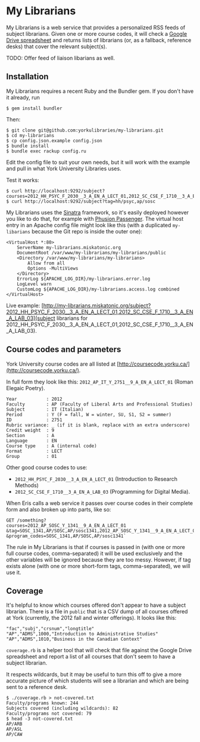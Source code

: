 # My Librarians

My Librarians is a web service that provides a personalized RSS feeds of subject librarians.  Given one or more course codes, it will check a [Google Drive spreadsheet](https://docs.google.com/spreadsheet/ccc?key=0Ao-FPaoAEqtUdDduMXBVWjRDN3lvZlRhRVpHTEczcVE#gid=0) and returns lists of librarians (or, as a fallback, reference desks) that cover the relevant subject(s).

TODO: Offer feed of liaison libarians as well.

## Installation

My Librarians requires a recent Ruby and the Bundler gem.  If you don't have it already, run

    $ gem install bundler

Then:

    $ git clone git@github.com:yorkulibraries/my-librarians.git
    $ cd my-librarians
	$ cp config.json.example config.json
    $ bundle install
	$ bundle exec rackup config.ru

Edit the config file to suit your own needs, but it will work with the example and pull in what York University Libraries uses.

Test it works:

    $ curl http://localhost:9292/subject?courses=2012_HH_PSYC_F_2030__3_A_EN_A_LECT_01,2012_SC_CSE_F_1710__3_A_EN_A_LAB_03
    $ curl http://localhost:9292/subject?tag=hh/psyc,ap/sosc

My Librarians uses the [Sinatra](http://www.sinatrarb.com/) framework, so it's easily deployed however you like to do that, for example with [Phusion Passenger](https://www.phusionpassenger.com/).  The virtual host entry in an Apache config file might look like this (with a duplicated `my-libarians` because the Git repo is inside the outer one):

    <VirtualHost *:80>
        ServerName my-librarians.miskatonic.org
        DocumentRoot /var/www/my-librarians/my-librarians/public
        <Directory /var/www/my-librarians/my-librarians>
            Allow from all
            Options -MultiViews
        </Directory>
        ErrorLog ${APACHE_LOG_DIR}/my-librarians.error.log
        LogLevel warn
        CustomLog ${APACHE_LOG_DIR}/my-librarians.access.log combined
    </VirtualHost>

Live example: [http://my-librarians.miskatonic.org/subject?2012_HH_PSYC_F_2030__3_A_EN_A_LECT_01,2012_SC_CSE_F_1710__3_A_EN_A_LAB_03](subject librarians for 2012_HH_PSYC_F_2030__3_A_EN_A_LECT_01,2012_SC_CSE_F_1710__3_A_EN_A_LAB_03).

## Course codes and parameters

York University course codes are all listed at [http://coursecode.yorku.ca/](http://coursecode.yorku.ca/).

In full form they look like this: `2012_AP_IT_Y_2751__9_A_EN_A_LECT_01` (Roman Elegaic Poetry).

    Year           : 2012
    Faculty        : AP (Faculty of Liberal Arts and Professional Studies)
    Subject        : IT (Italian)
    Period         : Y (F = fall, W = winter, SU, S1, S2 = summer)
    ID             : 2751
    Rubric variance: _ (if it is blank, replace with an extra underscore)
    Credit weight  : 9
    Section        : A
    Language       : EN
    Course type    : A (internal code)
    Format         : LECT
    Group          : 01

Other good course codes to use:

* `2012_HH_PSYC_F_2030__3_A_EN_A_LECT_01` (Introduction to Research Methods)
* `2012_SC_CSE_F_1710__3_A_EN_A_LAB_03` (Programming for Digital Media).

When Eris calls a web service it passes over course codes in their complete form and also broken up into parts, like so:

    GET /something?
    courses=2012_AP_SOSC_Y_1341__9_A_EN_A_LECT_01
    &tag=SOSC_1341,AP/SOSC,AP/sosc1341,2012_AP_SOSC_Y_1341__9_A_EN_A_LECT_01
	&program_codes=SOSC_1341,AP/SOSC,AP/sosc1341`

The rule in My Librarians is that if courses is passed in (with one or more full course codes, comma-separated) it will be used exclusively and the other variables will be ignored because they are too messy. However, if tag exists alone (with one or more short-form tags, comma-separated), we will use it.

## Coverage

It's helpful to know which courses offered don't appear to have a subject librarian.  There is a file in `public` that is a CSV dump of all courses offered at York (currently, the 2012 fall and winter offerings). It looks like this:

    "fac","subj","crsnum","longtitle"
    "AP","ADMS",1000,"Introduction to Administrative Studies"
    "AP","ADMS",1010,"Business in the Canadian Context"

`coverage.rb` is a helper tool that will check that file against the Google Drive spreadsheet and report a list of all courses that don't seem to have a subject librarian.

It respects wildcards, but it may be useful to turn this off to give a more accurate picture of which students will see a librarian and which are being sent to a reference desk.

    $ ./coverage.rb > not-covered.txt
    Faculty/programs known: 244
    Subjects covered (including wildcards): 82
    Faculty/programs not covered: 79
    $ head -3 not-covered.txt 
    AP/ARB
    AP/ASL
    AP/CAW


